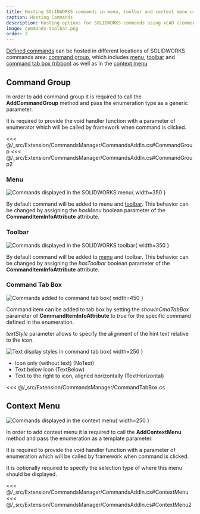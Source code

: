 ```yaml
---
title: Hosting SOLIDWORKS commands in menu, toolbar and context menu using xCAD
caption: Hosting Commands
description: Hosting options for SOLIDWORKS commands using xCAD (command group, context menu, toolbar and commands tab box)
image: commands-toolbar.png
order: 2
---
```

[Defined commands](../../../extensions/commands/defining-commands/index) can be hosted in different locations of SOLIDWORKS commands area: [command group](#command-group), which includes [menu](#menu), [toolbar](#toolbar) and [command tab box (ribbon)](#command-tab-box) as well as in the [context menu](#context-menu)

## Command Group

In order to add command group it is required to call the **AddCommandGroup** method and pass the enumeration type as a generic parameter.

It is required to provide the void handler function with a parameter of enumerator which will be called by framework when command is clicked.

<<< @/_src/Extension/CommandsManager/CommandsAddIn.cs#CommandGroup
<<< @/_src/Extension/CommandsManager/CommandsAddIn.cs#CommandGroup2

### Menu

![Commands displayed in the SOLIDWORKS menu](commands-menu.png){ width=350 }

By default command will be added to menu and [toolbar](#toolbar). This behavior can be changed by assigning the *hasMenu* boolean parameter of the **CommandItemInfoAttribute** attribute.

### Toolbar

![Commands displayed in the SOLIDWORKS toolbar](commands-toolbar.png){ width=350 }

By default command will be added to [menu](#menu) and toolbar. This behavior can be changed by assigning the *hasToolbar* boolean parameter of the **CommandItemInfoAttribute** attribute.

### Command Tab Box

![Commands added to command tab box](command-tab.png){ width=450 }

Command item can be added to tab box by setting the *showInCmdTabBox* parameter of 
**CommandItemInfoAttribute** to *true* for the specific command defined in the enumeration.

*textStyle* parameter allows to specify the alignment of the hint text relative to the icon.

![Text display styles in command tab box](command-tab-box-text-display.png){ width=250 }

* Icon only (without text) (NoText)
* Text below icon (TextBelow)
* Text to the right to icon, aligned horizontally (TextHorizontal)

<<< @/_src/Extension/CommandsManager/CommandTabBox.cs

## Context Menu

![Commands displayed in the context menu](commands-context-menu.png){ width=250 }

In order to add context menu it is required to call the **AddContextMenu** method and pass the enumeration as a template parameter.

It is required to provide the void handler function with a parameter of enumeration which will be called by framework when command is clicked.

It is optionally required to specify the selection type of where this menu should be displayed.

<<< @/_src/Extension/CommandsManager/CommandsAddIn.cs#ContextMenu
<<< @/_src/Extension/CommandsManager/CommandsAddIn.cs#ContextMenu2
